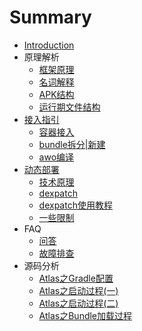 # Summary

* [Introduction](README.md)
* 原理解析
    * [框架原理](principle-intro/Runtime_principle.md)
    * [名词解释](principle-intro/Project_architectured.md)
    * [APK结构](principle-intro/Apk_architecture.md)
    * [运行期文件结构](principle-intro/File_architecture_runtime.md)
* [接入指引](guide-for-use/README.md)
    * [容器接入](guide-for-use/guide_for_build.md)
    * [bundle拆分|新建](guide-for-use/guide_for_bundle.md)
    * [awo编译](guide-for-use/guide_for_compile.md)
* [动态部署](update/README.md)
    * [技术原理](update/principle.md)
    * [dexpatch](update/dexpatch.md)
    * [dexpatch使用教程](update/dexpatch_use_guide.md)
    * [一些限制](update/guide.md)
* FAQ
    * [问答](faq/question.md)
    * [故障排查](faq/help.md)
* 源码分析
    * [Atlas之Gradle配置](code_read/atlas_gradle_apk/atlas_atlas_gradle_apk.md)
    * [Atlas之启动过程(一)](code_read/atlas_start/atlas_start_1.md)
    * [Atlas之启动过程(二)](code_read/atlas_start/atlas_start_2.md)
    * [Atlas之Bundle加载过程](code_read/atlas_bundle_load/atlas_bundle_load.md)

